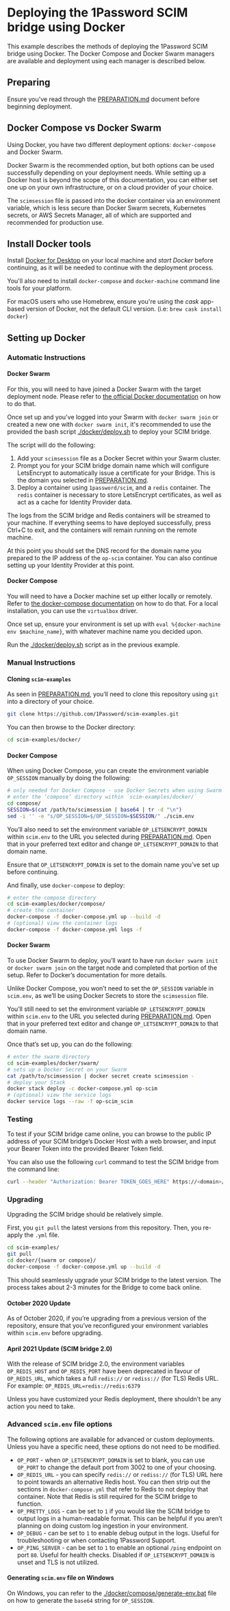 # Deploying the 1Password SCIM bridge using Docker

This example describes the methods of deploying the 1Password SCIM bridge using Docker. The Docker Compose and Docker Swarm managers are available and deployment using each manager is described below.

## Preparing

Ensure you've read through the [PREPARATION.md](/PREPARATION.md) document before beginning deployment.

## Docker Compose vs Docker Swarm

Using Docker, you have two different deployment options: `docker-compose` and Docker Swarm.

Docker Swarm is the recommended option, but both options can be used successfully depending on your deployment needs. While setting up a Docker host is beyond the scope of this documentation, you can either set one up on your own infrastructure, or on a cloud provider of your choice.

The `scimsession` file is passed into the docker container via an environment variable, which is less secure than Docker Swarm secrets, Kubernetes secrets, or AWS Secrets Manager, all of which are supported and recommended for production use.

## Install Docker tools

Install [Docker for Desktop](https://www.docker.com/products/docker-desktop) on your local machine and _start Docker_ before continuing, as it will be needed to continue with the deployment process.

You'll also need to install `docker-compose` and `docker-machine` command line tools for your platform.

For macOS users who use Homebrew, ensure you're using the _cask_ app-based version of Docker, not the default CLI version. (i.e: `brew cask install docker`)

## Setting up Docker

### Automatic Instructions

#### Docker Swarm

For this, you will need to have joined a Docker Swarm with the target deployment node. Please refer to [the official Docker documentation](https://docs.docker.com/engine/swarm/swarm-tutorial/create-swarm/) on how to do that.

Once set up and you've logged into your Swarm with `docker swarm join` or created a new one with `docker swarm init`, it's recommended to use the provided the bash script [./docker/deploy.sh](deploy.sh) to deploy your SCIM bridge.

The script will do the following:

1. Add your `scimsession` file as a Docker Secret within your Swarm cluster.
2. Prompt you for your SCIM bridge domain name which will configure LetsEncrypt to automatically issue a certificate for your Bridge. This is the domain you selected in [PREPARATION.md](/PREPARATION.md).
3. Deploy a container using `1password/scim`, and a `redis` container. The `redis` container is necessary to store LetsEncrypt certificates, as well as act as a cache for Identity Provider data.

The logs from the SCIM bridge and Redis containers will be streamed to your machine. If everything seems to have deployed successfully, press Ctrl+C to exit, and the containers will remain running on the remote machine.

At this point you should set the DNS record for the domain name you prepared to the IP address of the `op-scim` container. You can also continue setting up your Identity Provider at this point.

#### Docker Compose

You will need to have a Docker machine set up either locally or remotely. Refer to [the docker-compose documentation](https://docs.docker.com/machine/reference/create/) on how to do that. For a local installation, you can use the `virtualbox` driver.

Once set up, ensure your environment is set up with `eval %{docker-machine env $machine_name}`, with whatever machine name you decided upon.

Run the [./docker/deploy.sh](deploy.sh) script as in the previous example.

### Manual Instructions

#### Cloning `scim-examples`

As seen in [PREPARATION.md](/PREPARATION.md), you’ll need to clone this repository using `git` into a directory of your choice.

```bash
git clone https://github.com/1Password/scim-examples.git
```

You can then browse to the Docker directory:

```bash
cd scim-examples/docker/
```

#### Docker Compose

When using Docker Compose, you can create the environment variable `OP_SESSION` manually by doing the following:

```bash
# only needed for Docker Compose - use Docker Secrets when using Swarm
# enter the ‘compose’ directory within `scim-examples/docker/`
cd compose/
SESSION=$(cat /path/to/scimsession | base64 | tr -d "\n")
sed -i '' -e "s/OP_SESSION=$/OP_SESSION=$SESSION/" ./scim.env
```

You’ll also need to set the environment variable `OP_LETSENCRYPT_DOMAIN` within `scim.env` to the URL you selected during [PREPARATION.md](/PREPARATION.md). Open that in your preferred text editor and change `OP_LETSENCRYPT_DOMAIN` to that domain name.

Ensure that `OP_LETSENCRYPT_DOMAIN` is set to the domain name you’ve set up before continuing.

And finally, use `docker-compose` to deploy:

```bash
# enter the compose directory
cd scim-examples/docker/compose/
# create the container
docker-compose -f docker-compose.yml up --build -d
# (optional) view the container logs
docker-compose -f docker-compose.yml logs -f
```

#### Docker Swarm

To use Docker Swarm to deploy, you’ll want to have run `docker swarm init` or `docker swarm join` on the target node and completed that portion of the setup. Refer to Docker’s documentation for more details.

Unlike Docker Compose, you won’t need to set the `OP_SESSION` variable in `scim.env`, as we’ll be using Docker Secrets to store the `scimsession` file.

You’ll still need to set the environment variable `OP_LETSENCRYPT_DOMAIN` within `scim.env` to the URL you selected during [PREPARATION.md](/PREPARATION.md). Open that in your preferred text editor and change `OP_LETSENCRYPT_DOMAIN` to that domain name.

Once that’s set up, you can do the following:

```bash
# enter the swarm directory
cd scim-examples/docker/swarm/
# sets up a Docker Secret on your Swarm
cat /path/to/scimsession | docker secret create scimsession -
# deploy your Stack
docker stack deploy -c docker-compose.yml op-scim
# (optional) view the service logs
docker service logs --raw -f op-scim_scim
```

### Testing

To test if your SCIM bridge came online, you can browse to the public IP address of your SCIM bridge’s Docker Host with a web browser, and input your Bearer Token into the provided Bearer Token field.

You can also use the following `curl` command to test the SCIM bridge from the command line:

```bash
curl --header "Authorization: Bearer TOKEN_GOES_HERE" https://<domain>/scim/Users
```

### Upgrading

Upgrading the SCIM bridge should be relatively simple.

First, you `git pull` the latest versions from this repository. Then, you re-apply the `.yml` file.

```bash
cd scim-examples/
git pull
cd docker/{swarm or compose}/
docker-compose -f docker-compose.yml up --build -d
```

This should seamlessly upgrade your SCIM bridge to the latest version. The process takes about 2-3 minutes for the Bridge to come back online.

#### October 2020 Update

As of October 2020, if you’re upgrading from a previous version of the repository, ensure that you’ve reconfigured your environment variables within `scim.env` before upgrading.

#### April 2021 Update (SCIM bridge 2.0)

With the release of SCIM bridge 2.0, the environment variables `OP_REDIS_HOST` and `OP_REDIS_PORT` have been deprecated in favour of `OP_REDIS_URL`, which takes a full `redis://` or `rediss://` (for TLS) Redis URL. For example: `OP_REDIS_URL=redis://redis:6379`

Unless you have customized your Redis deployment, there shouldn’t be any action you need to take.

### Advanced `scim.env` file options

The following options are available for advanced or custom deployments. Unless you have a specific need, these options do not need to be modified.

* `OP_PORT` - when `OP_LETSENCRYPT_DOMAIN` is set to blank, you can use `OP_PORT` to change the default port from 3002 to one of your choosing.
* `OP_REDIS_URL` - you can specify `redis://` or `rediss://` (for TLS) URL here to point towards an alternative Redis host. You can then strip out the sections in `docker-compose.yml` that refer to Redis to not deploy that container. Note that Redis is still required for the SCIM bridge to function.
* `OP_PRETTY_LOGS` - can be set to `1` if you would like the SCIM bridge to output logs in a human-readable format. This can be helpful if you aren’t planning on doing custom log ingestion in your environment.
* `OP_DEBUG` - can be set to `1` to enable debug output in the logs. Useful for troubleshooting or when contacting 1Password Support.
* `OP_PING_SERVER` - can be set to `1` to enable an optional `/ping` endpoint on port `80`. Useful for health checks. Disabled if `OP_LETSENCRYPT_DOMAIN` is unset and TLS is not utilized.

#### Generating `scim.env` file on Windows

On Windows, you can refer to the [./docker/compose/generate-env.bat](generate-env.bat) file on how to generate the `base64` string for `OP_SESSION`.
